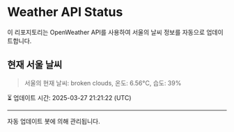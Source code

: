 
# Weather API Status

이 리포지토리는 OpenWeather API를 사용하여 서울의 날씨 정보를 자동으로 업데이트합니다.

## 현재 서울 날씨
> 서울의 현재 날씨: broken clouds, 온도: 6.56°C, 습도: 39%

⏳ 업데이트 시간: 2025-03-27 21:21:22 (UTC)

---
자동 업데이트 봇에 의해 관리됩니다.
